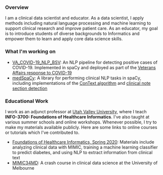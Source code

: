 ### Overview
I am a clinical data scientist and educator. As a data scientist, I apply methods including natural language processing and machine learning to support clinical research and improve patient care. As an educator, my goal is to introduce students of diverse backgrounds to Informatics and empower them to learn and apply core data science skills.

### What I'm working on
- [VA_COVID-19_NLP_BSV](https://github.com/abchapman93/VA_COVID-19_NLP_BSV): An NLP pipeline for detecting positive cases of COVID-19. Implemented in spaCy and deployed as part of the [Veterans Affairs response to COVID-19](https://openreview.net/pdf?id=ZQ_HvBxcdCv)
- [medSpaCy](https://github.com/medspacy/medspacy): A library for performing clinical NLP tasks in spaCy, including implementations of the [ConText algorithm](https://github.com/medspacy/cycontext) and [clinical note section detection](https://github.com/medspacy/sectionizer)

### Educational Work
I work as an adjunct professor at [Utah Valley University](https://www.uvu.edu/), where I teach **INFO-3700: Foundations of Healthcare Informatics**. I've also taught at various summer schools and online workshops. Whenever possible, I try to make my materials available publicly. Here are some links to online courses or tutorials which I've contributed to.
- [Foundations of Healthcare Informatics, Spring 2020](https://github.com/abchapman93/info_3700_spring_2020): Materials include analyzing clinical data with MIMIC, training a machine learning classifier to predict diabetes, and using NLP to extract information from clinical text
- [MIMIC34MD](https://github.com/Melbourne-BMDS/mimic34md2020_materials): A crash course in clinical data science at the University of Melbourne

<!--
**abchapman93/abchapman93** is a ✨ _special_ ✨ repository because its `README.md` (this file) appears on your GitHub profile.

Here are some ideas to get you started:

- 🔭 I’m currently working on ...
- 🌱 I’m currently learning ...
- 👯 I’m looking to collaborate on ...
- 🤔 I’m looking for help with ...
- 💬 Ask me about ...
- 📫 How to reach me: ...
- 😄 Pronouns: ...
- ⚡ Fun fact: ...
-->
